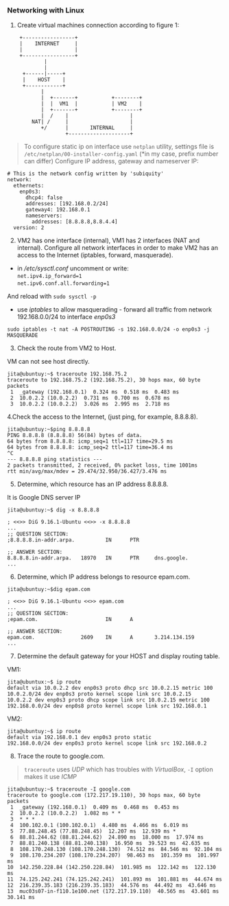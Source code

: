 ### Networking with Linux

1. Create virtual machines connection according to figure 1:

```
	+-----------------+                      
	|    INTERNET     |                      
	|                 |                      
	+-----------------+                      
			|                               
			|                               
	 +------|-----+                         
	 |    HOST    |                         
	 +------------+                         
		   |                                
		   |  +-------+           +--------+
		   |  |  VM1  |           | VM2    |
		   |  +-------+           +--------+
		   |  /    |                    |   
		NAT| /     |                    |   
		   +/      |       INTERNAL     |   
				   +--------------------+  
```

> To configure static ip on interface use `netplan` utility, settings file is `/etc/netplan/00-installer-config.yaml` (*in my case, prefix number can differ)
> Configure IP address, gateway and nameserver IP:  
``` 
# This is the network config written by 'subiquity'
network:
  ethernets:
    enp0s3:
      dhcp4: false
      addresses: [192.168.0.2/24]
      gateway4: 192.168.0.1
      nameservers:
        addresses: [8.8.8.8,8.8.4.4]
  version: 2
```

2. VM2 has one interface (internal), VM1 has 2 interfaces (NAT and internal). 
Configure  all network interfaces in order to make VM2 has an access to the Internet (iptables, forward, masquerade).

  * in _/etc/sysctl.conf_ uncomment or write:  
  `net.ipv4.ip_forward=1`  
  `net.ipv6.conf.all.forwarding=1`
  
  And reload with `sudo sysctl -p`
  
  * use _iptables_ to allow masquerading - forward all traffic from network 192.168.0.0/24 to interface _enp0s3_

  `sudo iptables -t nat -A POSTROUTING -s 192.168.0.0/24 -o enp0s3 -j MASQUERADE`
  
3. Check the route from VM2 to Host.

VM can not see host directly.

```
jita@ubuntuy:~$ traceroute 192.168.75.2
traceroute to 192.168.75.2 (192.168.75.2), 30 hops max, 60 byte packets
 1  _gateway (192.168.0.1)  0.324 ms  0.518 ms  0.483 ms
 2  10.0.2.2 (10.0.2.2)  0.731 ms  0.700 ms  0.678 ms
 3  10.0.2.2 (10.0.2.2)  3.026 ms  2.995 ms  2.718 ms
```

4.Check the access to the Internet, (just ping, for example, 8.8.8.8).

```
jita@ubuntuy:~$ping 8.8.8.8
PING 8.8.8.8 (8.8.8.8) 56(84) bytes of data.
64 bytes from 8.8.8.8: icmp_seq=1 ttl=117 time=29.5 ms
64 bytes from 8.8.8.8: icmp_seq=2 ttl=117 time=36.4 ms
^C
--- 8.8.8.8 ping statistics ---
2 packets transmitted, 2 received, 0% packet loss, time 1001ms
rtt min/avg/max/mdev = 29.474/32.950/36.427/3.476 ms
```

5. Determine, which  resource has an IP address 8.8.8.8.

It is Google DNS server IP

```
jita@ubuntuy:~$ dig -x 8.8.8.8

; <<>> DiG 9.16.1-Ubuntu <<>> -x 8.8.8.8
...
;; QUESTION SECTION:
;8.8.8.8.in-addr.arpa.          IN      PTR

;; ANSWER SECTION:
8.8.8.8.in-addr.arpa.   18970   IN      PTR     dns.google.
...
```

6. Determine, which  IP address belongs to resource epam.com.

```
jita@ubuntuy:~$dig epam.com

; <<>> DiG 9.16.1-Ubuntu <<>> epam.com
...
;; QUESTION SECTION:
;epam.com.                      IN      A

;; ANSWER SECTION:
epam.com.               2609    IN      A       3.214.134.159
...
```

7. Determine the default gateway for your HOST and display routing table.

VM1:

```
jita@ubuntux:~$ ip route
default via 10.0.2.2 dev enp0s3 proto dhcp src 10.0.2.15 metric 100
10.0.2.0/24 dev enp0s3 proto kernel scope link src 10.0.2.15
10.0.2.2 dev enp0s3 proto dhcp scope link src 10.0.2.15 metric 100
192.168.0.0/24 dev enp0s8 proto kernel scope link src 192.168.0.1
```

VM2:

```
jita@ubuntuy:~$ ip route
default via 192.168.0.1 dev enp0s3 proto static
192.168.0.0/24 dev enp0s3 proto kernel scope link src 192.168.0.2
```

8. Trace the route to google.com.

> `traceroute` uses _UDP_ which has troubles with _VirtualBox_, `-I` option makes it use _ICMP_

```
jita@ubuntuy:~$ traceroute -I google.com
traceroute to google.com (172.217.19.110), 30 hops max, 60 byte packets
 1  _gateway (192.168.0.1)  0.409 ms  0.468 ms  0.453 ms
 2  10.0.2.2 (10.0.2.2)  1.082 ms * *
 3  * * *
 4  100.102.0.1 (100.102.0.1)  4.480 ms  4.466 ms  6.019 ms
 5  77.88.248.45 (77.88.248.45)  12.207 ms  12.939 ms *
 6  88.81.244.62 (88.81.244.62)  24.890 ms  18.000 ms  17.974 ms
 7  88.81.240.138 (88.81.240.138)  16.950 ms  39.523 ms  42.635 ms
 8  108.170.248.130 (108.170.248.130)  74.512 ms  84.546 ms  92.104 ms
 9  108.170.234.207 (108.170.234.207)  98.463 ms  101.359 ms  101.997 ms
10  142.250.228.84 (142.250.228.84)  101.985 ms  122.142 ms  122.130 ms
11  74.125.242.241 (74.125.242.241)  101.893 ms  101.881 ms  44.674 ms
12  216.239.35.183 (216.239.35.183)  44.576 ms  44.492 ms  43.646 ms
13  muc03s07-in-f110.1e100.net (172.217.19.110)  40.565 ms  43.601 ms  30.141 ms
```